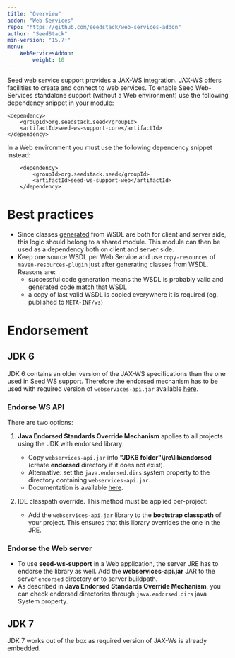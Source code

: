 ```yaml
---
title: "Overview"
addon: "Web-Services"
repo: "https://github.com/seedstack/web-services-addon"
author: "SeedStack"
min-version: "15.7+"
menu:
    WebServicesAddon:
        weight: 10
---
```


Seed web service support provides a JAX-WS integration. JAX-WS offers facilities to create and connect to web services.
To enable Seed Web-Services standalone support (without a Web environment) use the following dependency snippet in your module:

    <dependency>
        <groupId>org.seedstack.seed</groupId>
        <artifactId>seed-ws-support-core</artifactId>
    </dependency>

In a Web environment you must use the following dependency snippet instead:

        <dependency>
            <groupId>org.seedstack.seed</groupId>
            <artifactId>seed-ws-support-web</artifactId>
        </dependency>

# Best practices

* Since classes [generated](maven-tools) from WSDL are both for client and server side, this logic should belong to a shared module. 
This module can then be used as a dependency both on client and server side.
* Keep one source WSDL per Web Service and use `copy-resources` of `maven-resources-plugin` just after generating classes from WSDL. Reasons are:
    * successful code generation means the WSDL is probably valid and generated code match that WSDL
    * a copy of last valid WSDL is copied everywhere it is required (eg. published to `META-INF/ws`)
    
# Endorsement

## JDK 6

JDK 6 contains an older version of the JAX-WS specifications than the one used in Seed WS support. 
Therefore the endorsed mechanism has to be used with required version of `webservices-api.jar` available 
[here](http://search.maven.org/remotecontent?filepath=org/glassfish/metro/webservices-api/2.3/webservices-api-2.3.jar).

### Endorse WS API

There are two options:

1. **Java Endorsed Standards Override Mechanism** applies to all projects using the JDK with endorsed library:

    * Copy `webservices-api.jar` into **"JDK6 folder"\jre\lib\endorsed** (create **endorsed** directory if it does not exist).
    * Alternative: set the `java.endorsed.dirs` system property to the directory containing `webservices-api.jar`.
    * Documentation is available [here](http://docs.oracle.com/javase/6/docs/technotes/guides/standards/).

2. IDE classpath override. This method must be applied per-project:

    * Add the `webservices-api.jar` library to the **bootstrap classpath** of your project. This ensures that this library
    overrides the one in the JRE. 

### Endorse the Web server

* To use **seed-ws-support** in a Web application, the server JRE has to endorse the library as well. Add the **webservices-api.jar**
JAR to the server `endorsed` directory or to server buildpath.
* As described in **Java Endorsed Standards Override Mechanism**, you can check endorsed directories through `java.endorsed.dirs` java System property.

## JDK 7

JDK 7 works out of the box as required version of JAX-Ws is already embedded.
